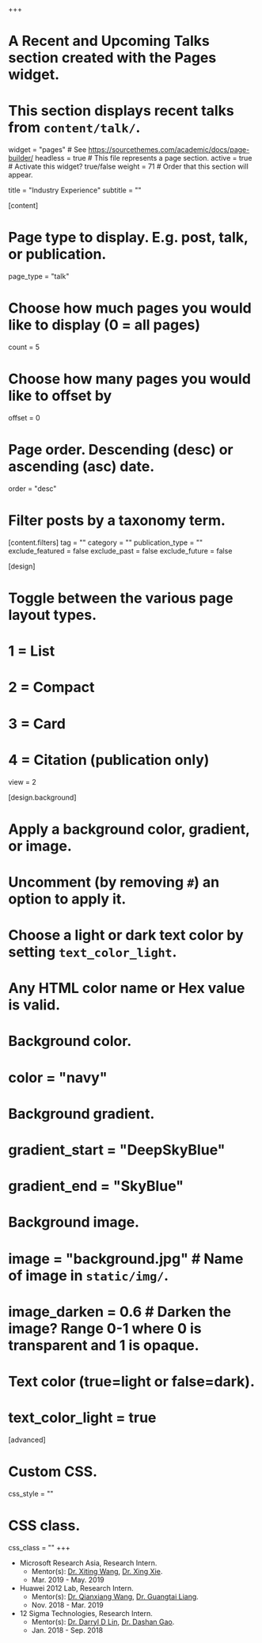 +++
# A Recent and Upcoming Talks section created with the Pages widget.
# This section displays recent talks from `content/talk/`.

widget = "pages"  # See https://sourcethemes.com/academic/docs/page-builder/
headless = true  # This file represents a page section.
active = true  # Activate this widget? true/false
weight = 71  # Order that this section will appear.

title = "Industry Experience"
subtitle = ""

[content]
  # Page type to display. E.g. post, talk, or publication.
  page_type = "talk"

  # Choose how much pages you would like to display (0 = all pages)
  count = 5

  # Choose how many pages you would like to offset by
  offset = 0

  # Page order. Descending (desc) or ascending (asc) date.
  order = "desc"

  # Filter posts by a taxonomy term.
  [content.filters]
    tag = ""
    category = ""
    publication_type = ""
    exclude_featured = false
    exclude_past = false
    exclude_future = false

[design]
  # Toggle between the various page layout types.
  #   1 = List
  #   2 = Compact
  #   3 = Card
  #   4 = Citation (publication only)
  view = 2

[design.background]
  # Apply a background color, gradient, or image.
  #   Uncomment (by removing `#`) an option to apply it.
  #   Choose a light or dark text color by setting `text_color_light`.
  #   Any HTML color name or Hex value is valid.

  # Background color.
  # color = "navy"

  # Background gradient.
  # gradient_start = "DeepSkyBlue"
  # gradient_end = "SkyBlue"

  # Background image.
  # image = "background.jpg"  # Name of image in `static/img/`.
  # image_darken = 0.6  # Darken the image? Range 0-1 where 0 is transparent and 1 is opaque.

  # Text color (true=light or false=dark).
  # text_color_light = true

[advanced]
 # Custom CSS.
 css_style = ""

 # CSS class.
 css_class = ""
+++

* Microsoft Research Asia, Research Intern.
  * Mentor(s): [Dr. Xiting Wang](https://www.microsoft.com/en-us/research/people/xitwan/), [Dr. Xing Xie](https://www.microsoft.com/en-us/research/people/xingx/).
  * Mar. 2019 - May. 2019
* Huawei 2012 Lab, Research Intern.
  * Mentor(s): [Dr. Qianxiang Wang](http://sei.pku.edu.cn/~wqx/), [Dr. Guangtai Liang](https://pku.academia.edu/GuangtaiLiang).
  * Nov. 2018 - Mar. 2019
* 12 Sigma Technologies, Research Intern.
  * Mentor(s): [Dr. Darryl D Lin](https://scholar.google.com/citations?user=rRKLXJkAAAAJ&hl=en), [Dr. Dashan Gao](https://scholar.google.com/citations?user=U11LlOsAAAAJ&hl=en).
  * Jan. 2018 - Sep. 2018
